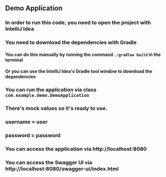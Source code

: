 ## Demo Application
### In order to run this code, you need to open the project with IntelliJ Idea

### You need to download the dependencies with Gradle
#### You can do this manually by running the command `./gradlew build` in the terminal
#### Or you can use the IntelliJ Idea's Gradle tool window to download the dependencies

### You can run the application via class `com.example.demo.DemoApplication`

### There's mock values so it's ready to use. 

### username = user
### password = password

### You can access the application via http://localhost:8080
### You can access the Swagger UI via http://localhost:8080/swagger-ui/index.html